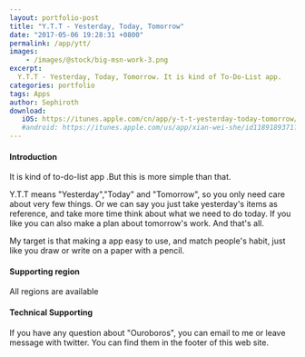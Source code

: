 ```yaml
---
layout: portfolio-post
title: "Y.T.T - Yesterday, Today, Tomorrow"
date: "2017-05-06 19:28:31 +0800"
permalink: /app/ytt/
images:
    - /images/@stock/big-msn-work-3.png
excerpt:
  Y.T.T - Yesterday, Today, Tomorrow. It is kind of To-Do-List app.
categories: portfolio
tags: Apps
author: Sephiroth
download:
   iOS: https://itunes.apple.com/cn/app/y-t-t-yesterday-today-tomorrow/id1051072042?mt=8
   #android: https://itunes.apple.com/us/app/xian-wei-she/id1189189371?l=zh&ls=1&mt=8
---
```


#### Introduction
It is kind of to-do-list app .But this is more simple than that.

Y.T.T means "Yesterday","Today" and "Tomorrow", so you only need care about very few things. Or we can say you just take yesterday's items as reference, and take more time think about what we need to do today. If you like you can also make a plan about tomorrow's work. And that's all.

My target is that making a app easy to use, and match people's habit, just like you draw or write on a paper with a pencil.

#### Supporting region
All regions are available

#### Technical Supporting
If you have any question about "Ouroboros", you can email to me or leave message with twitter. You can find them in the footer of this web site.
